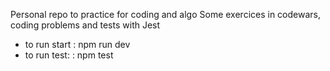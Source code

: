 Personal repo to practice for coding and algo
Some exercices in codewars, coding problems and tests with Jest

- to run start : npm run dev
- to run test: : npm test